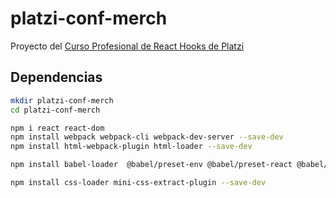 # platzi-conf-merch
Proyecto del [Curso Profesional de React Hooks de Platzi](https://platzi.com/clases/react-hooks/)


## Dependencias
```sh
mkdir platzi-conf-merch
cd platzi-conf-merch

npm i react react-dom
npm install webpack webpack-cli webpack-dev-server --save-dev
npm install html-webpack-plugin html-loader --save-dev

npm install babel-loader  @babel/preset-env @babel/preset-react @babel/core --save-dev

npm install css-loader mini-css-extract-plugin --save-dev

```
